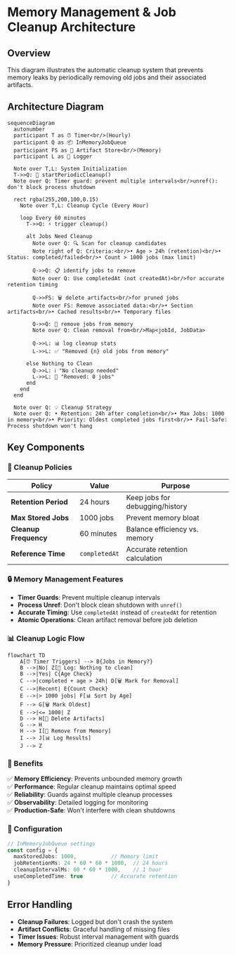 # Memory Management & Job Cleanup Architecture

## Overview
This diagram illustrates the automatic cleanup system that prevents memory leaks by periodically removing old jobs and their associated artifacts.

## Architecture Diagram

```mermaid
sequenceDiagram
  autonumber
  participant T as ⏰ Timer<br/>(Hourly)
  participant Q as 📦 InMemoryJobQueue
  participant FS as 💾 Artifact Store<br/>(Memory)
  participant L as 📝 Logger

  Note over T,L: System Initialization
  T->>Q: 🚀 startPeriodicCleanup()
  Note over Q: Timer guard: prevent multiple intervals<br/>unref(): don't block process shutdown

  rect rgba(255,200,100,0.15)
    Note over T,L: Cleanup Cycle (Every Hour)
    
    loop Every 60 minutes
      T->>Q: ⚡ trigger cleanup()
      
      alt Jobs Need Cleanup
        Note over Q: 🔍 Scan for cleanup candidates
        Note right of Q: Criteria:<br/>• Age > 24h (retention)<br/>• Status: completed/failed<br/>• Count > 1000 jobs (max limit)
        
        Q->>Q: 📋 identify jobs to remove
        Note over Q: Use completedAt (not createdAt)<br/>for accurate retention timing
        
        Q->>FS: 🗑️ delete artifacts<br/>for pruned jobs
        Note over FS: Remove associated data:<br/>• Section artifacts<br/>• Cached results<br/>• Temporary files
        
        Q->>Q: 🧹 remove jobs from memory
        Note over Q: Clean removal from<br/>Map<jobId, JobData>
        
        Q->>L: 📊 log cleanup stats
        L->>L: ✅ "Removed {n} old jobs from memory"
        
      else Nothing to Clean
        Q->>L: ℹ️ "No cleanup needed"
        L->>L: 📝 "Removed: 0 jobs"
      end
    end
  end

  Note over Q: 💡 Cleanup Strategy
  Note over Q: • Retention: 24h after completion<br/>• Max Jobs: 1000 in memory<br/>• Priority: Oldest completed jobs first<br/>• Fail-Safe: Process shutdown won't hang
```

## Key Components

### 🧹 Cleanup Policies

| Policy | Value | Purpose |
|--------|-------|---------|
| **Retention Period** | 24 hours | Keep jobs for debugging/history |
| **Max Stored Jobs** | 1000 jobs | Prevent memory bloat |
| **Cleanup Frequency** | 60 minutes | Balance efficiency vs. memory |
| **Reference Time** | `completedAt` | Accurate retention calculation |

### 🔒 Memory Management Features

- **Timer Guards**: Prevent multiple cleanup intervals
- **Process Unref**: Don't block clean shutdown with `unref()`
- **Accurate Timing**: Use `completedAt` instead of `createdAt` for retention
- **Atomic Operations**: Clean artifact removal before job deletion

### 📊 Cleanup Logic Flow

```mermaid
flowchart TD
    A[⏰ Timer Triggers] --> B{Jobs in Memory?}
    B -->|No| Z[📝 Log: Nothing to clean]
    B -->|Yes| C{Age Check}
    C -->|completed + age > 24h| D[🗑️ Mark for Removal]
    C -->|Recent| E{Count Check}
    E -->|> 1000 jobs| F[📊 Sort by Age]
    F --> G[🗑️ Mark Oldest]
    E -->|<= 1000| Z
    D --> H[💾 Delete Artifacts]
    G --> H
    H --> I[🧹 Remove from Memory]
    I --> J[📊 Log Results]
    J --> Z
```

### 🎯 Benefits

✅ **Memory Efficiency**: Prevents unbounded memory growth  
✅ **Performance**: Regular cleanup maintains optimal speed  
✅ **Reliability**: Guards against multiple cleanup processes  
✅ **Observability**: Detailed logging for monitoring  
✅ **Production-Safe**: Won't interfere with clean shutdowns  

### 🔧 Configuration

```typescript
// InMemoryJobQueue settings
const config = {
  maxStoredJobs: 1000,           // Memory limit
  jobRetentionMs: 24 * 60 * 60 * 1000,  // 24 hours
  cleanupIntervalMs: 60 * 60 * 1000,    // 1 hour
  useCompletedTime: true         // Accurate retention
}
```

## Error Handling

- **Cleanup Failures**: Logged but don't crash the system
- **Artifact Conflicts**: Graceful handling of missing files  
- **Timer Issues**: Robust interval management with guards
- **Memory Pressure**: Prioritized cleanup under load
